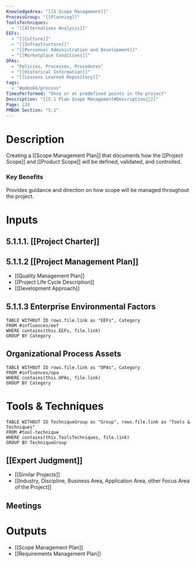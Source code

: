 ```yaml
---
KnowledgeArea: "[[5 Scope Management]]"
ProcessGroup: "[[Planning]]"
ToolsTechniques:
  - "[[Alternatives Analysis]]"
EEFs:
  - "[[Culture]]"
  - "[[Infrastructure]]"
  - "[[Personnel Administration and Development]]"
  - "[[Marketplace Conditions]]"
OPAs:
  - "Policies, Processes, Procedures"
  - "[[Historical Information]]"
  - "[[Lessons Learned Repository]]"
tags:
  - "#pmbok6/process"
TimesPerformed: "Once or at predefined points in the project"
Description: "[[5.1 Plan Scope Management#Description|📝]]"
Page: 134
PMBOK Section: "5.1"
---
```

# Description
Creating a [[Scope Management Plan]] that documents how the [[Project Scope]] and [[Product Scope]]  will be defined, validated, and controlled.
### Key Benefits
Provides guidance and direction on how scope will be managed throughout the project.
# Inputs
## 5.1.1.1. [[Project Charter]]
## 5.1.1.2 [[Project Management Plan]]
- [[Quality Management Plan]]
- [[Project Life Cycle Description]]
- [[Development Approach]]
## 5.1.1.3 Enterprise Environmental Factors
```dataview
TABLE WITHOUT ID rows.file.link as "EEFs", Category
FROM #influences/eef
WHERE contains(this.EEFs, file.link)
GROUP BY Category
```
## Organizational Process Assets
```dataview
TABLE WITHOUT ID rows.file.link as "OPAs", Category
FROM #influences/opa
WHERE contains(this.OPAs, file.link)
GROUP BY Category
```
# Tools & Techniques
```dataview
TABLE WITHOUT ID TechniqueGroup as "Group", rows.file.link as "Tools & Techniques"
FROM #tool-technique
WHERE contains(this.ToolsTechniques, file.link)
GROUP BY TechniqueGroup
```
## [[Expert Judgment]]
- [[Similar Projects]]
- [[Industry, Discipline, Business Area, Application Area, other Focus Area of the Project]]
## Meetings
# Outputs
- [[Scope Management Plan]]
- [[Requirements Management Plan]]
